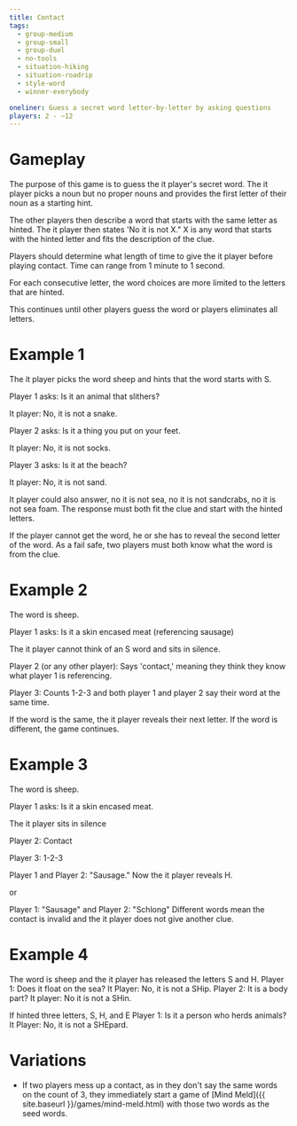 ```yaml
---
title: Contact
tags:
  - group-medium
  - group-small
  - group-duel
  - no-tools
  - situation-hiking
  - situation-roadrip
  - style-word
  - winner-everybody

oneliner: Guess a secret word letter-by-letter by asking questions
players: 2 - ~12
---
```

# Gameplay
The purpose of this game is to guess the it player's secret word. The it player picks a noun but no proper nouns and provides the first letter of their noun as a starting hint.

The other players then describe a word that starts with the same letter as hinted. The it player then states 'No it is not X." X is any word that starts with the hinted letter and fits the description of the clue.

Players should determine what length of time to give the it player before playing contact. Time can range from 1 minute to 1 second.

For each consecutive letter, the word choices are more limited to the letters that are hinted.

This continues until other players guess the word or players eliminates all letters.

# Example 1
The it player picks the word sheep and hints that the word starts with S.

Player 1 asks: Is it an animal that slithers?

It player: No, it is not a snake.

Player 2 asks: Is it a thing you put on your feet.

It player: No, it is not socks.

Player 3 asks: Is it at the beach?

It player: No, it is not sand.

It player could also answer, no it is not sea, no it is not sandcrabs, no it is not sea foam. The response must both fit the clue and start with the hinted letters.

If the player cannot get the word, he or she has to reveal the second letter of the word.  As a fail safe, two players must both know what the word is from the clue.

# Example 2
The word is sheep.

Player 1 asks: Is it a skin encased meat (referencing sausage)

The it player cannot think of an S word and sits in silence.

Player 2 (or any other player): Says 'contact,' meaning they think they know what player 1 is referencing.

Player 3: Counts 1-2-3 and both player 1 and player 2 say their word at the same time.

If the word is the same, the it player reveals their next letter. If the word is different, the game continues.

# Example 3
The word is sheep.

Player 1 asks: Is it a skin encased meat.

The it player sits in silence

Player 2: Contact

Player 3: 1-2-3

Player 1 and Player 2: "Sausage."  Now the it player reveals H.

or

Player 1: "Sausage" and Player 2: "Schlong"  Different words mean the contact is invalid and the it player does not give another clue.

# Example 4
The word is sheep and the it player has released the letters S and H.
Player 1: Does it float on the sea?
It Player: No, it is not a SHip.
Player 2: It is a body part?
It player: No it is not a SHin.

If hinted three letters, S, H, and E
Player 1: Is it a person who herds animals?
It Player: No, it is not a SHEpard.

# Variations
- If two players mess up a contact, as in they don't say the same words on the count of 3, they immediately start a game of [Mind Meld]({{ site.baseurl }}/games/mind-meld.html) with those two words as the seed words.
